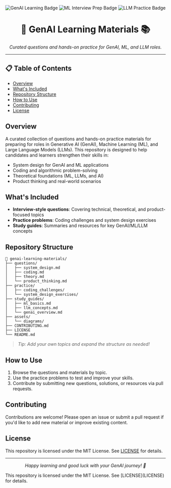 <p align="center">
  <img src="https://img.shields.io/badge/GenAI-Learning-blueviolet" alt="GenAI Learning Badge" />
  <img src="https://img.shields.io/badge/ML-Interview--Prep-green" alt="ML Interview Prep Badge" />
  <img src="https://img.shields.io/badge/LLM-Practice-orange" alt="LLM Practice Badge" />
</p>

<h1 align="center">🤖 GenAI Learning Materials 📚</h1>

<p align="center">
  <em>Curated questions and hands-on practice for GenAI, ML, and LLM roles.</em>
</p>

---

## 📋 Table of Contents
- [Overview](#overview)
- [What's Included](#whats-included)
- [Repository Structure](#repository-structure)
- [How to Use](#how-to-use)
- [Contributing](#contributing)
- [License](#license)

## Overview
A curated collection of questions and hands-on practice materials for preparing for roles in Generative AI (GenAI), Machine Learning (ML), and Large Language Models (LLMs). This repository is designed to help candidates and learners strengthen their skills in:

- System design for GenAI and ML applications
- Coding and algorithmic problem-solving
- Theoretical foundations (ML, LLMs, and AI)
- Product thinking and real-world scenarios

## What's Included
- **Interview-style questions**: Covering technical, theoretical, and product-focused topics
- **Practice problems**: Coding challenges and system design exercises
- **Study guides**: Summaries and resources for key GenAI/ML/LLM concepts

## Repository Structure
```text
📁 genai-learning-materials/
├── questions/
│   ├── system_design.md
│   ├── coding.md
│   ├── theory.md
│   └── product_thinking.md
├── practice/
│   ├── coding_challenges/
│   └── system_design_exercises/
├── study_guides/
│   ├── ml_basics.md
│   ├── llm_concepts.md
│   └── genai_overview.md
├── assets/
│   └── diagrams/
├── CONTRIBUTING.md
├── LICENSE
└── README.md
```

> _Tip: Add your own topics and expand the structure as needed!_

## How to Use
1. Browse the questions and materials by topic.
2. Use the practice problems to test and improve your skills.
3. Contribute by submitting new questions, solutions, or resources via pull requests.

## Contributing
Contributions are welcome! Please open an issue or submit a pull request if you'd like to add new material or improve existing content.

## License
This repository is licensed under the MIT License. See [LICENSE](LICENSE) for details.

---

<p align="center"><em>Happy learning and good luck with your GenAI journey! 🚀</em></p>
This repository is licensed under the MIT License. See [LICENSE](LICENSE) for details.
